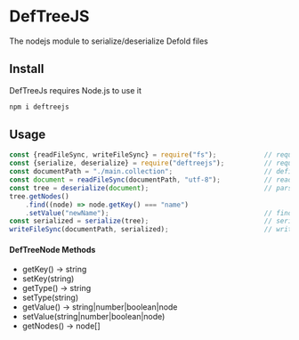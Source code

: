 # DefTreeJS
The nodejs module to serialize/deserialize Defold files
## Install
DefTreeJs requires Node.js to use it
```sh
npm i deftreejs
```
## Usage
```js
const {readFileSync, writeFileSync} = require("fs");            // require methods to read/write files
const {serialize, deserialize} = require("deftreejs");          // require methods to work with defold files
const documentPath = "./main.collection";                       // define path for document to read
const document = readFileSync(documentPath, "utf-8");           // reading the document
const tree = deserialize(document);                             // parse the defold document
tree.getNodes()
    .find((node) => node.getKey() === "name")
    .setValue("newName");                                       // find node by key equals "name" and change it value to "newName"
const serialized = serialize(tree);                             // serialize the modified tree
writeFileSync(documentPath, serialized);                        // write it to document file
```
#### DefTreeNode Methods
- getKey() -> string
- setKey(string)
- getType() -> string
- setType(string)
- getValue() -> string|number|boolean|node
- setValue(string|number|boolean|node)
- getNodes() -> node[]
